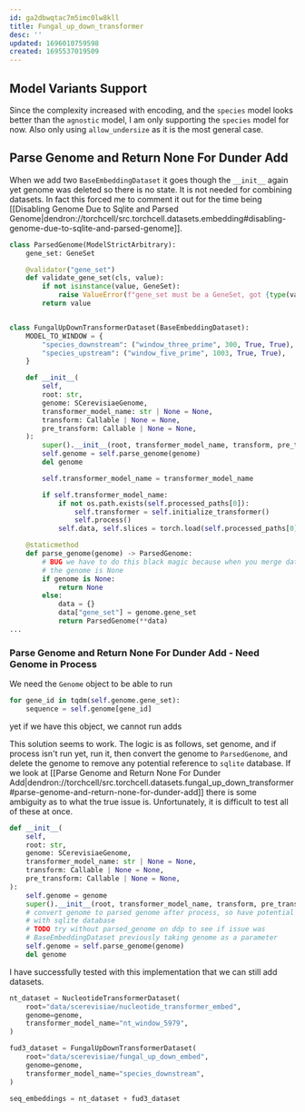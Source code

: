 ```yaml
---
id: ga2dbwqtac7m5imc0lw8kll
title: Fungal_up_down_transformer
desc: ''
updated: 1696010759598
created: 1695537019509
---
```


## Model Variants Support

Since the complexity increased with encoding, and the `species` model looks better than the `agnostic` model, I am only supporting the `species` model for now. Also only using `allow_undersize` as it is the most general case.

## Parse Genome and Return None For Dunder Add

When we add two `BaseEmbeddingDataset` it goes though the `__init__` again yet genome was deleted so there is no state. It is not needed for combining datasets. In fact this forced me to comment it out for the time being [[Disabling Genome Due to Sqlite and Parsed Genome|dendron://torchcell/src.torchcell.datasets.embedding#disabling-genome-due-to-sqlite-and-parsed-genome]].

```python
class ParsedGenome(ModelStrictArbitrary):
    gene_set: GeneSet

    @validator("gene_set")
    def validate_gene_set(cls, value):
        if not isinstance(value, GeneSet):
            raise ValueError(f"gene_set must be a GeneSet, got {type(value).__name__}")
        return value


class FungalUpDownTransformerDataset(BaseEmbeddingDataset):
    MODEL_TO_WINDOW = {
        "species_downstream": ("window_three_prime", 300, True, True),
        "species_upstream": ("window_five_prime", 1003, True, True),
    }

    def __init__(
        self,
        root: str,
        genome: SCerevisiaeGenome,
        transformer_model_name: str | None = None,
        transform: Callable | None = None,
        pre_transform: Callable | None = None,
    ):
        super().__init__(root, transformer_model_name, transform, pre_transform)
        self.genome = self.parse_genome(genome)
        del genome

        self.transformer_model_name = transformer_model_name

        if self.transformer_model_name:
            if not os.path.exists(self.processed_paths[0]):
                self.transformer = self.initialize_transformer()
                self.process()
            self.data, self.slices = torch.load(self.processed_paths[0])

    @staticmethod
    def parse_genome(genome) -> ParsedGenome:
        # BUG we have to do this black magic because when you merge datasets with +
        # the genome is None
        if genome is None:
            return None
        else:
            data = {}
            data["gene_set"] = genome.gene_set
            return ParsedGenome(**data)
...
```

### Parse Genome and Return None For Dunder Add - Need Genome in Process

We need the `Genome` object to be able to run

```python
for gene_id in tqdm(self.genome.gene_set):
    sequence = self.genome[gene_id]
```

yet if we have this object, we cannot run adds

This solution seems to work. The logic is as follows, set genome, and if process isn't run yet, run it, then convert the genome to `ParsedGenome`, and delete the genome to remove any potential reference to `sqlite` database. If we look at [[Parse Genome and Return None For Dunder Add|dendron://torchcell/src.torchcell.datasets.fungal_up_down_transformer#parse-genome-and-return-none-for-dunder-add]] there is some ambiguity as to what the true issue is. Unfortunately, it is difficult to test all of these at once.

```python
def __init__(
    self,
    root: str,
    genome: SCerevisiaeGenome,
    transformer_model_name: str | None = None,
    transform: Callable | None = None,
    pre_transform: Callable | None = None,
):
    self.genome = genome
    super().__init__(root, transformer_model_name, transform, pre_transform)
    # convert genome to parsed genome after process, so have potential issue
    # with sqlite database
    # TODO try without parsed_genome on ddp to see if issue was
    # BaseEmbeddingDataset previously taking genome as a parameter
    self.genome = self.parse_genome(genome)
    del genome
```

I have successfully tested with this implementation that we can still add datasets.

```python
nt_dataset = NucleotideTransformerDataset(
    root="data/scerevisiae/nucleotide_transformer_embed",
    genome=genome,
    transformer_model_name="nt_window_5979",
)

fud3_dataset = FungalUpDownTransformerDataset(
    root="data/scerevisiae/fungal_up_down_embed",
    genome=genome,
    transformer_model_name="species_downstream",
)

seq_embeddings = nt_dataset + fud3_dataset
```

